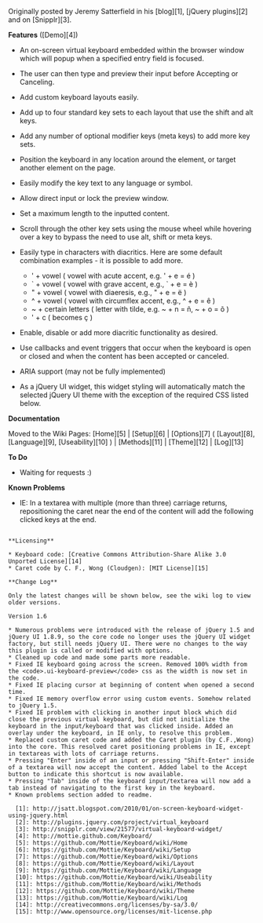 Originally posted by Jeremy Satterfield in his [blog][1], [jQuery plugins][2] and on [Snipplr][3].

**Features** ([Demo][4])

* An on-screen virtual keyboard embedded within the browser window which will popup when a specified entry field is focused.
* The user can then type and preview their input before Accepting or Canceling.
* Add custom keyboard layouts easily.
* Add up to four standard key sets to each layout that use the shift and alt keys.
* Add any number of optional modifier keys (meta keys) to add more key sets.
* Position the keyboard in any location around the element, or target another element on the page.
* Easily modify the key text to any language or symbol.
* Allow direct input or lock the preview window.
* Set a maximum length to the inputted content.
* Scroll through the other key sets using the mouse wheel while hovering over a key to bypass the need to use alt, shift or meta keys.
* Easily type in characters with diacritics. Here are some default combination examples - it is possible to add more.

    * ' + vowel ( vowel with acute accent, e.g. ' + e = é )
    * \` + vowel ( vowel with grave accent, e.g., \` + e = è )
    * " + vowel ( vowel with diaeresis, e.g., " + e = ë )
    * ^ + vowel ( vowel with circumflex accent, e.g., ^ + e = ê )
    * ~ + certain letters ( letter with tilde, e.g. ~ + n = ñ, ~ + o = õ )
    * ' + c ( becomes ç )

* Enable, disable or add more diacritic functionality as desired.
* Use callbacks and event triggers that occur when the keyboard is open or closed and when the content has been accepted or canceled.
* ARIA support (may not be fully implemented)
* As a jQuery UI widget, this widget styling will automatically match the selected jQuery UI theme with the exception of the required CSS listed below.

**Documentation**

Moved to the Wiki Pages: [Home][5] | [Setup][6] | [Options][7] ( [Layout][8], [Language][9], [Useability][10] ) | [Methods][11] | [Theme][12] | [Log][13]

**To Do**

* Waiting for requests :)

**Known Problems**
* IE: In a textarea with multiple (more than three) carriage returns, repositioning the caret near the end of the content will add the following clicked keys at the end.

~~~

**Licensing**

* Keyboard code: [Creative Commons Attribution-Share Alike 3.0 Unported License][14]
* Caret code by C. F., Wong (Cloudgen): [MIT License][15]

**Change Log**

Only the latest changes will be shown below, see the wiki log to view older versions.

Version 1.6

* Numerous problems were introduced with the release of jQuery 1.5 and jQuery UI 1.8.9, so the core code no longer uses the jQuery UI widget factory, but still needs jQuery UI. There were no changes to the way this plugin is called or modified with options.
* Cleaned up code and made some parts more readable.
* Fixed IE keyboard going across the screen. Removed 100% width from the <code>.ui-keyboard-preview</code> css as the width is now set in the code.
* Fixed IE placing cursor at beginning of content when opened a second time.
* Fixed IE memory overflow error using custom events. Somehow related to jQuery 1.5.
* Fixed IE problem with clicking in another input block which did close the previous virtual keyboard, but did not initialize the keyboard in the input/keyboard that was clicked inside. Added an overlay under the keyboard, in IE only, to resolve this problem.
* Replaced custom caret code and added the Caret plugin (by C.F.,Wong) into the core. This resolved caret positioning problems in IE, except in textareas with lots of carriage returns.
* Pressing "Enter" inside of an input or pressing "Shift-Enter" inside of a textarea will now accept the content. Added label to the Accept button to indicate this shortcut is now available.
* Pressing "Tab" inside of the keyboard input/textarea will now add a tab instead of navigating to the first key in the keyboard.
* Known problems section added to readme.

  [1]: http://jsatt.blogspot.com/2010/01/on-screen-keyboard-widget-using-jquery.html
  [2]: http://plugins.jquery.com/project/virtual_keyboard
  [3]: http://snipplr.com/view/21577/virtual-keyboard-widget/
  [4]: http://mottie.github.com/Keyboard/
  [5]: https://github.com/Mottie/Keyboard/wiki/Home
  [6]: https://github.com/Mottie/Keyboard/wiki/Setup
  [7]: https://github.com/Mottie/Keyboard/wiki/Options
  [8]: https://github.com/Mottie/Keyboard/wiki/Layout
  [9]: https://github.com/Mottie/Keyboard/wiki/Language
  [10]: https://github.com/Mottie/Keyboard/wiki/Useability
  [11]: https://github.com/Mottie/Keyboard/wiki/Methods
  [12]: https://github.com/Mottie/Keyboard/wiki/Theme
  [13]: https://github.com/Mottie/Keyboard/wiki/Log
  [14]: http://creativecommons.org/licenses/by-sa/3.0/
  [15]: http://www.opensource.org/licenses/mit-license.php
